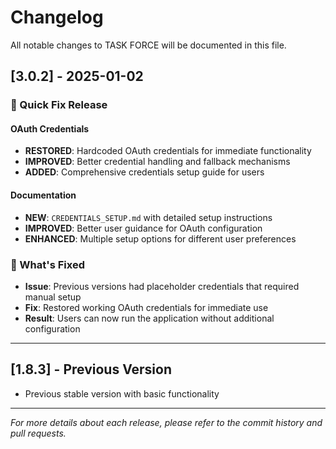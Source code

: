 # Changelog

All notable changes to TASK FORCE will be documented in this file.

## [3.0.2] - 2025-01-02

### 🔧 Quick Fix Release

#### OAuth Credentials
- **RESTORED**: Hardcoded OAuth credentials for immediate functionality
- **IMPROVED**: Better credential handling and fallback mechanisms
- **ADDED**: Comprehensive credentials setup guide for users

#### Documentation
- **NEW**: `CREDENTIALS_SETUP.md` with detailed setup instructions
- **IMPROVED**: Better user guidance for OAuth configuration
- **ENHANCED**: Multiple setup options for different user preferences

### 🎯 What's Fixed
- **Issue**: Previous versions had placeholder credentials that required manual setup
- **Fix**: Restored working OAuth credentials for immediate use
- **Result**: Users can now run the application without additional configuration

---

## [1.8.3] - Previous Version
- Previous stable version with basic functionality

---

*For more details about each release, please refer to the commit history and pull requests.*